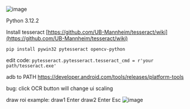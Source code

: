 ![image](https://github.com/forxxin/Arknights_recruitment_tag/assets/165651451/230936b2-7130-4798-8415-f99a3978b446)

Python 3.12.2

Install tesseract [https://github.com/UB-Mannheim/tesseract/wiki](https://github.com/UB-Mannheim/tesseract/wiki)

```pip install pywin32 pytesseract opencv-python```

edit code:   ```pytesseract.pytesseract.tesseract_cmd = r'your path/tesseract.exe'```

adb to PATH https://developer.android.com/tools/releases/platform-tools

bug: click OCR button will change ui scaling

draw roi example:
draw1 Enter draw2 Enter Esc
![image](https://github.com/forxxin/Arknights_recruitment_tag/assets/165651451/79a78e2c-0132-458b-9e4b-504ba6a5b1a3)
